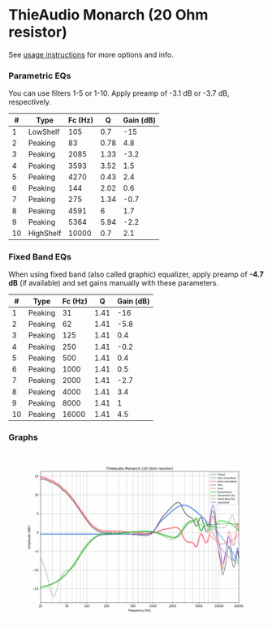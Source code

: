 # ThieAudio Monarch (20 Ohm resistor)
See [usage instructions](https://github.com/jaakkopasanen/AutoEq#usage) for more options and info.

### Parametric EQs
You can use filters 1-5 or 1-10. Apply preamp of -3.1 dB or -3.7 dB, respectively.

|   # | Type      |   Fc (Hz) |    Q |   Gain (dB) |
|-----|-----------|-----------|------|-------------|
|   1 | LowShelf  |       105 | 0.7  |       -15   |
|   2 | Peaking   |        83 | 0.78 |         4.8 |
|   3 | Peaking   |      2085 | 1.33 |        -3.2 |
|   4 | Peaking   |      3593 | 3.52 |         1.5 |
|   5 | Peaking   |      4270 | 0.43 |         2.4 |
|   6 | Peaking   |       144 | 2.02 |         0.6 |
|   7 | Peaking   |       275 | 1.34 |        -0.7 |
|   8 | Peaking   |      4591 | 6    |         1.7 |
|   9 | Peaking   |      5364 | 5.94 |        -2.2 |
|  10 | HighShelf |     10000 | 0.7  |         2.1 |

### Fixed Band EQs
When using fixed band (also called graphic) equalizer, apply preamp of **-4.7 dB** (if available) and set gains manually with these parameters.

|   # | Type    |   Fc (Hz) |    Q |   Gain (dB) |
|-----|---------|-----------|------|-------------|
|   1 | Peaking |        31 | 1.41 |       -16   |
|   2 | Peaking |        62 | 1.41 |        -5.8 |
|   3 | Peaking |       125 | 1.41 |         0.4 |
|   4 | Peaking |       250 | 1.41 |        -0.2 |
|   5 | Peaking |       500 | 1.41 |         0.4 |
|   6 | Peaking |      1000 | 1.41 |         0.5 |
|   7 | Peaking |      2000 | 1.41 |        -2.7 |
|   8 | Peaking |      4000 | 1.41 |         3.4 |
|   9 | Peaking |      8000 | 1.41 |         1   |
|  10 | Peaking |     16000 | 1.41 |         4.5 |

### Graphs
![](./ThieAudio%20Monarch%20(20%20Ohm%20resistor).png)
